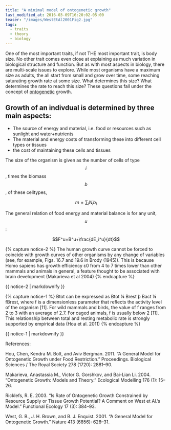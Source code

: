 ```yaml
---
title: "A minimal model of ontogenetic growth"
last_modified_at: 2016-03-09T16:20:02-05:00
teaser: "/images/WestEtAl2001Fig2.jpg"
tags:
  - traits
  - theory
  - biology
---
```


One of the most important traits, if not THE most important trait, is body size. No other trait comes even close at explaining as much variation in biological structure and function. But as with most aspects in biology, there are multi-scale issues to explore. While most organisms have a maximum size as adults, the all start from small and grow over time, some reaching saturating growth rate at some size. What determines this size? What determines the rate to reach this size? These questions fall under the concept of [ontogenetic](https://en.wikipedia.org/wiki/Ontogeny) growth.

## Growth of an indivdual is determined by three main aspects:

* The source of energy and material, i.e. food or resources such as sunlight and water+nutrients
* The material and energy costs of transforming these into different cell types or tissues
* the cost of maintaining these cells and tissues

The size of the organism is given as the number of cells of type $$i$$, times the biomass $$b$$, of these celltypes, 

$$ m=\sum_{i} N_i b_i $$


The general relation of food energy and material balance is for any unit, $$u$$:

$$F^u=B^u+\frac{dE_i^u}{dt}$$

{% capture notice-2 %}
The human growth curve cannot be forced to coincide with growth curves of other organisms by any change of variables (see, for example, Figs. 16.7 and 19.6 in Brody (1945)). This is because Homo sapiens has growth efficiency ε0 from 4 to 7 times lower than other mammals and animals in general, a feature thought to be associated with brain development (Makarieva et al 2004)
{% endcapture %}
<div class="notice--info">{{ notice-2 | markdownify }}</div>

{% capture notice-1 %}
Btot can be expressed as Btot ¼ Brest þ Bact ¼ fBrest, where f is a dimensionless parameter that reflects the activity level of the organism [11]. For wild mammals and birds, the value of f ranges from 2 to 3 with an average of 2.7. For caged animals, f is usually below 2 [11]. This relationship between total and resting metabolic rate is strongly supported by empirical data (Hou et al. 2011)
{% endcapture %}
<div class="notice--info">{{ notice-1 | markdownify }}</div>

<div id="drawing"></div>
<div id="another"></div>
<div id="drawingD3"></div>


References:

Hou, Chen, Kendra M. Bolt, and Aviv Bergman. 2011. “A General Model for Ontogenetic Growth under Food Restriction.” Proceedings. Biological Sciences / The Royal Society 278 (1720): 2881–90.

Makarieva, Anastassia M., Victor G. Gorshkov, and Bai-Lian Li. 2004. “Ontogenetic Growth: Models and Theory.” Ecological Modelling 176 (1): 15–26.

Ricklefs, R. E. 2003. “Is Rate of Ontogenetic Growth Constrained by Resource Supply or Tissue Growth Potential? A Comment on West et Al.’s Model.” Functional Ecology 17 (3): 384–93.

West, G. B., J. H. Brown, and B. J. Enquist. 2001. “A General Model for Ontogenetic Growth.” Nature 413 (6856): 628–31.



 <script type="text/javascript" src="https://cdnjs.cloudflare.com/ajax/libs/svg.js/2.6.5/svg.min.js"></script>
 <script type="text/javascript" src="https://zahachtah.github.io/CAS/assets/js/colorbrewer.min.js"></script>
<script>
  // initialize SVG.js
var draw = SVG('drawing')

// draw pink square
draw.rect(50, 50).move(50, 50).fill(colorbrewer.YlGn[6][1])
draw.rect(50, 50).move(150, 50).fill(colorbrewer.YlGn[6][2])
draw.rect(50, 50).move(250, 50).fill(colorbrewer.YlGn[6][3])
draw.rect(50, 50).move(350, 50).fill(colorbrewer.YlGn[6][4])
draw.rect(50, 50).move(450, 50).fill(colorbrewer.YlGn[6][5])
draw.rect(50, 50).move(550, 50).fill(colorbrewer.YlGn[6][6])
</script>


<script src="https://d3js.org/d3.v4.min.js"></script>


<script src="https://d3js.org/d3-selection-multi.v1.min.js"></script>
<script>
     var svg = d3.select("#another")
                    .append('svg')
                    .attrs({ width: 500, height: 200 });
        svg.append('rect')
           .attrs({ x: 10, y: 10, width: 80, height: 80, fill: 'red' })
           .transition()
           .duration(5000)
           .attrs({ x: 460, y: 150, width: 40, height: 40, fill: 'blue' });
</script>

<script>
var width = 800,
    height = 600;
  var k=1
var svg = d3.select("#drawingD3").append("svg")
    .attr("width", width)
    .attr("height", height)
    .on("mousedown", mousedown)
    .on("mouseup", mouseup);
function mousedown() {
   var m = d3.mouse(this);
  
   rect = svg.append("rect")
        .attr("x", m[0])
        .attr("y", m[1])
        .attr("height", 0)
        .attr("fill",colorbrewer.YlGn[6][k])
        .attr("width", 0);
    svg.on("mousemove", mousemove);
    k=k+1;
}
function mousemove(d) {
    var m = d3.mouse(this);
    rect.attr("width", Math.max(0, m[0] - +rect.attr("x")))
        .attr("height", Math.max(0, m[1] - +rect.attr("y")));
}
function mouseup() {
    svg.on("mousemove", null);
}
</script>
